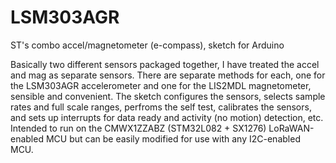 # LSM303AGR
ST's combo accel/magnetometer (e-compass), sketch for Arduino

Basically two different sensors packaged together, I have treated the accel and mag as separate sensors. There are separate methods for each, one for the LSM303AGR accelerometer and one for the LIS2MDL magnetometer, sensible and convenient. The sketch configures the sensors, selects sample rates and full scale ranges, perfroms the self test, calibrates the sensors, and sets up interrupts for data ready and activity (no motion) detection, etc. Intended to run on the CMWX1ZZABZ (STM32L082 + SX1276) LoRaWAN-enabled MCU but can be easily modified for use with any I2C-enabled MCU.

